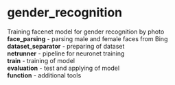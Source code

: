 # gender_recognition  
Training facenet model for gender recognition by photo  
**face_parsing** - parsing male and female faces from Bing  
**dataset_separator** - preparing of dataset  
**netrunner** - pipeline for neuronet training  
**train** - training of model  
**evaluation** - test and applying of model  
**function** - additional tools  

